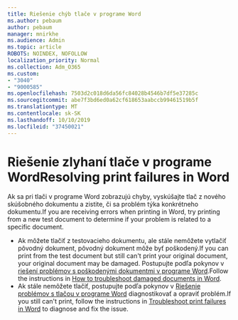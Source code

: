 ```yaml
---
title: Riešenie chýb tlače v programe Word
ms.author: pebaum
author: pebaum
manager: mnirkhe
ms.audience: Admin
ms.topic: article
ROBOTS: NOINDEX, NOFOLLOW
localization_priority: Normal
ms.collection: Adm_O365
ms.custom:
- "3040"
- "9000585"
ms.openlocfilehash: 7503d2c018d6da56fc84028b4546b7df5e37285c
ms.sourcegitcommit: abe7f3bd6ed0a62cf618653aabccb99461519b5f
ms.translationtype: MT
ms.contentlocale: sk-SK
ms.lasthandoff: 10/10/2019
ms.locfileid: "37450021"
---
```

# <a name="resolving-print-failures-in-word"></a><span data-ttu-id="2a980-102">Riešenie zlyhaní tlače v programe Word</span><span class="sxs-lookup"><span data-stu-id="2a980-102">Resolving print failures in Word</span></span>

<span data-ttu-id="2a980-103">Ak sa pri tlači v programe Word zobrazujú chyby, vyskúšajte tlač z nového skúšobného dokumentu a zistite, či sa problém týka konkrétneho dokumentu.</span><span class="sxs-lookup"><span data-stu-id="2a980-103">If you are receiving errors when printing in Word, try printing from a new test document to determine if your problem is related to a specific document.</span></span>

- <span data-ttu-id="2a980-104">Ak môžete tlačiť z testovacieho dokumentu, ale stále nemôžete vytlačiť pôvodný dokument, pôvodný dokument môže byť poškodený.</span><span class="sxs-lookup"><span data-stu-id="2a980-104">If you can print from the test document but still can't print your original document, your original document may be damaged.</span></span> <span data-ttu-id="2a980-105">Postupujte podľa pokynov v [riešení problémov s poškodenými dokumentmi v programe Word](https://docs.microsoft.com/office/troubleshoot/word/damaged-documents-in-word#update-microsoft-office-and-windows).</span><span class="sxs-lookup"><span data-stu-id="2a980-105">Follow the instructions in [How to troubleshoot damaged documents in Word](https://docs.microsoft.com/office/troubleshoot/word/damaged-documents-in-word#update-microsoft-office-and-windows).</span></span>
- <span data-ttu-id="2a980-106">Ak stále nemôžete tlačiť, postupujte podľa pokynov v [Riešenie problémov s tlačou v programe Word](https://docs.microsoft.com/office/troubleshoot/word/print-failures-in-word) diagnostikovať a opraviť problém.</span><span class="sxs-lookup"><span data-stu-id="2a980-106">If you still can't print, follow the instructions in [Troubleshoot print failures in Word](https://docs.microsoft.com/office/troubleshoot/word/print-failures-in-word) to diagnose and fix the issue.</span></span>